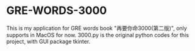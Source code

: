 # GRE-WORDS-3000
This is my application for GRE words book "再要你命3000(第二版)", only supports in MacOS for now. 
3000.py is the original python codes for this project, with GUI package tkinter.
